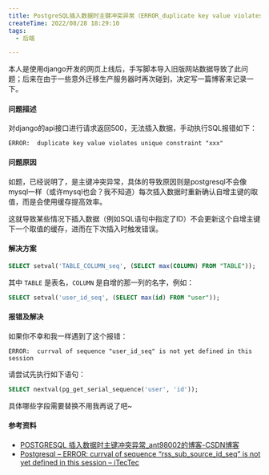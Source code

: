 ```yaml
---
title: PostgreSQL插入数据时主键冲突异常（ERROR_duplicate key value violates unique constraint）
createTime: 2022/08/28 18:29:10
tags:
  - 后端

---
```


本人是使用django开发的网页上线后，手写脚本导入旧版网站数据导致了此问题；后来在由于一些意外迁移生产服务器时再次碰到，决定写一篇博客来记录一下。

#### 问题描述

对django的api接口进行请求返回500，无法插入数据，手动执行SQL报错如下：

```
ERROR:  duplicate key value violates unique constraint "xxx"
```

#### 问题原因

如题，已经说明了，是主键冲突异常，具体的导致原因则是postgresql不会像mysql一样（或许mysql也会？我不知道）每次插入数据时重新确认自增主键的取值，而是会使用缓存提高效率。

这就导致某些情况下插入数据（例如SQL语句中指定了ID）不会更新这个自增主键下一个取值的缓存，进而在下次插入时触发错误。

#### 解决方案

```sql
SELECT setval('TABLE_COLUMN_seq', (SELECT max(COLUMN) FROM "TABLE"));
```

其中 `TABLE` 是表名，`COLUMN` 是自增的那一列的名字，例如：

```sql
SELECT setval('user_id_seq', (SELECT max(id) FROM "user"));
```

#### 报错及解决

如果你不幸和我一样遇到了这个报错：

```
ERROR:  currval of sequence "user_id_seq" is not yet defined in this session
```

请尝试先执行如下语句：

```sql
SELECT nextval(pg_get_serial_sequence('user', 'id'));
```

具体哪些字段需要替换不用我再说了吧~

#### 参考资料

- [POSTGRESQL 插入数据时主键冲突异常_ant98002的博客-CSDN博客](https://blog.csdn.net/ant98002/article/details/102248262)
- [Postgresql – ERROR: currval of sequence “rss_sub_source_id_seq” is not yet defined in this session – iTecTec](https://itectec.com/database/postgresql-error-currval-of-sequence-rss_sub_source_id_seq-is-not-yet-defined-in-this-session/)
